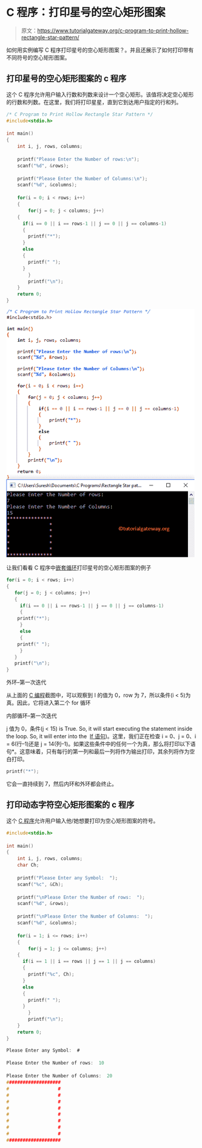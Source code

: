 # C 程序：打印星号的空心矩形图案

> 原文：<https://www.tutorialgateway.org/c-program-to-print-hollow-rectangle-star-pattern/>

如何用实例编写 C 程序打印星号的空心矩形图案？。并且还展示了如何打印带有不同符号的空心矩形图案。

## 打印星号的空心矩形图案的 c 程序

这个 C 程序允许用户输入行数和列数来设计一个空心矩形。该值将决定空心矩形的行数和列数。在这里，我们将打印星星，直到它到达用户指定的行和列。

```c
/* C Program to Print Hollow Rectangle Star Pattern */
#include<stdio.h>

int main()
{
    int i, j, rows, columns;

    printf("Please Enter the Number of rows:\n");
    scanf("%d", &rows);

    printf("Please Enter the Number of Columns:\n");
    scanf("%d", &columns);

    for(i = 0; i < rows; i++)
    {
        for(j = 0; j < columns; j++)
	{
	  if(i == 0 || i == rows-1 || j == 0 || j == columns-1)
	  {
		printf("*");
	  }
	  else
	  {
		printf(" ");
	  }          
        }
        printf("\n");
    }
    return 0;
}
```

![C Program to Print Hollow Rectangle Star Pattern 1](img/f3b302b4703f8bb03b3e907f5f8cccdb.png)

让我们看看 C 程序中[嵌套循环](https://www.tutorialgateway.org/for-loop-in-c-programming/)打印星号的空心矩形图案的例子

```c
for(i = 0; i < rows; i++)
{
   for(j = 0; j < columns; j++)
   {
     if(i == 0 || i == rows-1 || j == 0 || j == columns-1)
     {
	printf("*");
     }
     else
     {
	printf(" ");
     }          
   }
   printf("\n");
}
```

外环–第一次迭代

从上面的 [C 编程](https://www.tutorialgateway.org/c-programming/)截图中，可以观察到 I 的值为 0，row 为 7，所以条件(i < 5)为真。因此，它将进入第二个 for 循环

内部循环–第一次迭代

j 值为 0，条件(j < 15) is True. So, it will start executing the statement inside the loop. So, it will enter into the  [If 语句](https://www.tutorialgateway.org/if-statement-in-c/))。这里，我们正在检查 i = 0、j = 0、i = 6(行–1)还是 j = 14(列–1)。如果这些条件中的任何一个为真，那么将打印以下语句*。这意味着，只有每行的第一列和最后一列将作为输出打印，其余列将作为空白打印。

```c
printf("*");
```

它会一直持续到 7，然后内环和外环都会终止。

## 打印动态字符空心矩形图案的 c 程序

这个 [C 程序](https://www.tutorialgateway.org/c-programming-examples/)允许用户输入他/她想要打印为空心矩形图案的符号。

```c
#include<stdio.h>

int main()
{
    int i, j, rows, columns;
    char Ch;

    printf("Please Enter any Symbol:  ");
    scanf("%c", &Ch);    

    printf("\nPlease Enter the Number of rows:  ");
    scanf("%d", &rows);

	printf("\nPlease Enter the Number of Columns:  ");
    scanf("%d", &columns);

    for(i = 1; i <= rows; i++)
    {
        for(j = 1; j <= columns; j++)
	{
	  if(i == 1 || i == rows || j == 1 || j == columns)
	  {
		printf("%c", Ch);
	  }
	  else
	  {
		printf(" ");
	  }          
        }
        printf("\n");
    }
    return 0;
}
```

```c
Please Enter any Symbol:  #

Please Enter the Number of rows:  10

Please Enter the Number of Columns:  20
####################
#                  #
#                  #
#                  #
#                  #
#                  #
#                  #
#                  #
#                  #
####################
```